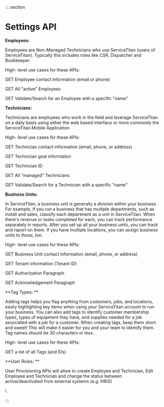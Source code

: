 <div>

::: section
<div>

<div>

</div>

<div>

<div>

# Settings API

**Employees:**

Employees are Non-Managed Technicians who use ServiceTitan (users of
ServiceTitan). Typically this includes roles like CSR, Dispatcher and
Bookkeeper.

High- level use cases for these APIs:

GET Employee contact information (email or phone)

GET All "active" Employees

GET Validate/Search for an Employee with a specific "name"

**Technicians:**

Technicians are employees who work in the field and leverage
ServiceTitan on a daily basis using either the web based interface or
more commonly the ServiceTitan Mobile Application. 

High- level use cases for these APIs:

GET Technician contact information (email, phone, or address)

GET Technician goal information

GET Technician ID

GET All "managed" Technicians

GET Validate/Search for a Technician with a specific "name"

**Business Units:**

In ServiceTitan, a business unit is generally a division within your
business. For example, if you run a business that has multiple
departments, such as install and sales, classify each department as a
unit in ServiceTitan. When there's revenue or tasks completed for each,
you can track performance separately in reports. After you set up all
your business units, you can track and report on them. If you have
multiple locations, you can assign business units to those, too.

High- level use cases for these APIs:

GET Business Unit contact information (email, phone, or address)

GET Tenant information (Tenant ID)

GET Authorization Paragraph

GET Acknowledgement Paragraph

**Tag Types: **

Adding tags helps you flag anything from customers, jobs, and locations,
easily highlighting key items when using your ServiceTitan account to
run your business. You can also add tags to identify customer membership
types, types of equipment they have, and supplies needed for a job
associated with a job for a customer. When creating tags, keep them
short and sweet! This will make it easier for you and your team to
identify them. Tag names should be 30 characters or less.

High- level use cases for these APIs:

GET a list of all Tags (and IDs)

**User Roles: **

User Provisioning APIs will allow to create Employee and Technician,
Edit Employee and Technician and change the status between
active/deactivated from external systems (e.g. HRIS)

\

</div>

</div>

</div>
:::

</div>
